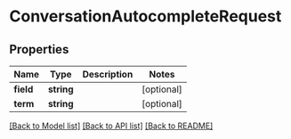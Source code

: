 # ConversationAutocompleteRequest

## Properties
Name | Type | Description | Notes
------------ | ------------- | ------------- | -------------
**field** | **string** |  | [optional] 
**term** | **string** |  | [optional] 

[[Back to Model list]](../README.md#documentation-for-models) [[Back to API list]](../README.md#documentation-for-api-endpoints) [[Back to README]](../README.md)


